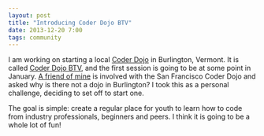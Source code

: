 ```yaml
---
layout: post
title: "Introducing Coder Dojo BTV"
date: 2013-12-20 7:00
tags: community
---
```


I am working on starting a local [Coder Dojo](http://coderdojo.com) in
Burlington, Vermont. It is called [Coder Dojo BTV](http://coderdojobtv.com), and
the first session is going to be at some point in January. [A friend of
mine](http://mikefowler.me) is involved with the San Francisco Coder Dojo and
asked why is there not a dojo in Burlington? I took this as a personal challenge,
deciding to set off to start one.

The goal is simple: create a regular place for youth to learn how to code from
industry professionals, beginners and peers. I think it is going to be a whole
lot of fun!
